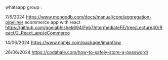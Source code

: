 whatsapp group : 

7/6/2024
https://www.mongodb.com/docs/manual/core/aggregation-pipeline/
ecommerce app with react 
https://github.com/goelabhishek694/Feb7IntermediateFE/tree/Lecture40/React/2_React_app/eCommerce

14/06/2024
https://www.npmjs.com/package/imapflow

26/06/2024
https://codahale.com/how-to-safely-store-a-password/